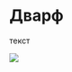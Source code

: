 # Дварф

текст
<!--Не оставляйте пустую строку между текстом и ссылкой на картинку -->
![](https://pp.userapi.com/c840122/v840122911/309ff/PocUo_tEZE4.jpg)
